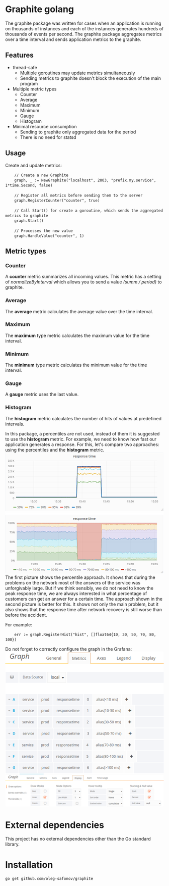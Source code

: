 # Graphite golang

The graphite package was written for cases when an application is running on thousands of instances and each of the instances generates hundreds of thousands of events per second. The graphite package aggregates metrics over a time interval and sends application metrics to the graphite. 

## Features

 - thread-safe
   - Multiple goroutines may update metrics simultaneously 
   - Sending metrics to graphite doesn't block the execution of the main program
 - Multiple metric types
   - Counter
   - Average
   - Maximum
   - Minimum
   - Gauge
   - Histogram
 - Minimal resource consumption
   - Sending to graphite only aggregated data for the period
   - There is no need for statsd

## Usage
Create and update metrics:
```
	// Create a new Graphite
	graph, _ := NewGraphite("localhost", 2003, "prefix.my.service", 1*time.Second, false)

	// Register all metrics before sending them to the server
	graph.RegisterCounter("counter", true)

	// Call Start() for create a goroutine, which sends the aggregated metrics to graphite
	graph.Start()

	// Processes the new value
	graph.HandleValue("counter", 1)
```
## Metric types
### Counter
A **counter** metric summarizes all incoming values. This metric has a setting of *normalizeByInterval* which allows you to send a value *(summ / period)* to graphite.
### Average
The **average** metric calculates the average value over the time interval.
### Maximum
The **maximum** type metric calculates the maximum value for the time interval.
### Minimum
The **minimum** type metric calculates the minimum value for the time interval.
### Gauge
A **gauge** metric uses the last value.
### Histogram
The **histogram** metric calculates the number of hits of values at predefined intervals.

In this package, a percentiles are not used, instead of them it is suggested to use the **histogram** metric. For example, we need to know how fast our application generates a response. For this, let's compare two approaches: using the percentiles and the **histogram** metric.  
![percentiles approach](/images/hist2.png)
![histogram approach](/images/hist1.png)  
The first picture shows the percentile approach. It shows that during the problems on the network most of the answers of the service was unforgivably large. But if we think sensibly, we do not need to know the peak response time, we are always interested in what percentage of customers can get an answer for a certain time. The approach shown in the second picture is better for this. It shows not only the main problem, but it also shows that the response time after network recovery is still worse than before the accident.

For example:
```
	err := graph.RegisterHist("hist", []float64{10, 30, 50, 70, 80, 100})
```
Do not forget to correctly configure the graph in the Grafana:
![grafana settings](/images/grafana_settings.png)
![grafana settings](/images/grafana_settings2.png)

# External dependencies
This project has no external dependencies other than the Go standard library.
# Installation
```
go get github.com/oleg-safonov/graphite
```
